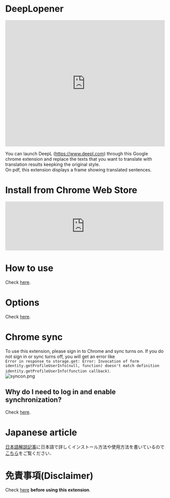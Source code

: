 # DeepLopener

<iframe width="100%" height="400" src="https://www.youtube.com/embed/YlKi-NVJV-E" title="YouTube video player" frameborder="0" allow="accelerometer; autoplay; clipboard-write; encrypted-media; gyroscope; picture-in-picture" allowfullscreen></iframe>
  
You can launch DeepL (https://www.deepl.com) through this Google chrome extension and replace the texts that you want to translate with translation results keepking the original style.  
On pdf, this extension displays a frame showing translated sentences.

# Install from Chrome Web Store

<iframe class="embed-card embed-webcard" style="display: block; width: 100%; height: 155px; max-width: 500px; margin: 10px 0px;" title="DeepLopener" src="https://hatenablog-parts.com/embed?url=https%3A%2F%2Fchrome.google.com%2Fwebstore%2Fdetail%2Fdeeplopener%2Falmdndhiblbhbnoaakhgefcpmbaoljde" frameborder="0" scrolling="no"></iframe>

# How to use

Check [here](https://teahat.ml/DeepLopener/how_to_use).

# Options

Check [here](https://teahat.ml/DeepLopener/options).

# Chrome sync

To use this extension, please sign in to Chrome and sync turns on. If you do not sign in or sync turns off, you will get an error like  
 `Error in response to storage.get: Error: Invocation of form identity.getProfileUserInfo(null, function) doesn't match definition identity.getProfileUserInfo(function callback)`.  
 ![syncon.png](https://github.com/T3aHat/DeepLopener/raw/main/images/syncon.png)

## Why do I need to log in and enable synchronization?

Check [here](https://teahat.ml/DeepLopener/sync).

# Japanese article

[日本語解説記事](https://t3ahat.hateblo.jp/entry/How_to_use_DeepLopener)に日本語で詳しくインストール方法や使用方法を書いているので[こちら](https://t3ahat.hateblo.jp/entry/How_to_use_DeepLopener)をご覧ください．

# 免責事項(Disclaimer)

Check [here](https://github.com/T3aHat/DeepLopener#%E5%85%8D%E8%B2%AC%E4%BA%8B%E9%A0%85disclaimer) **before using this extension**.
